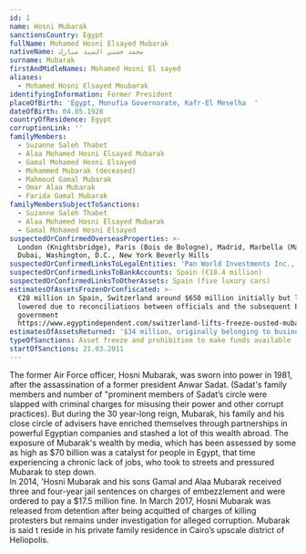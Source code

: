 ```yaml
---
id: 1
name: Hosni Mubarak
sanctionsCountry: Egypt
fullName: Mohamed Hosni Elsayed Mubarak
nativeName: محمد حسني السيد مبارك
surname: Mubarak
firstAndMidleNames: Mohamed Hosni El sayed
aliases:
  - Mohamed Hosni Elsayed Moubarak
identifyingInformation: Former President
placeOfBirth: 'Egypt, Monufia Governorate, Kafr-El Meselha  '
dateOfBirth: 04.05.1928
countryOfResidence: Egypt
corruptionLink: ''
familyMembers:
  - Suzanne Saleh Thabet
  - Alaa Mohamed Hosni Elsayed Mubarak
  - Gamal Mohamed Hosni Elsayed
  - Mohammed Mubarak (deceased)
  - Mahmoud Gamal Mubarak
  - Omar Alaa Mubarak
  - Farida Gamal Mubarak
familyMembersSubjectToSanctions:
  - Suzanne Saleh Thabet
  - Alaa Mohamed Hosni Elsayed Mubarak
  - Gamal Mohamed Hosni Elsayed
suspectedOrConfirmedOverseasProperties: >-
  London (Knightsbridge), Paris (Bois de Bologne), Madrid, Marbella (Malaga)
  Dubai, Washington, D.C., New York Beverly Hills 
suspectedOrConfirmedLinksToLegalEntities: 'Pan World Investments Inc., Brick Nominees Limited'
suspectedOrConfirmedLinksToBankAccounts: Spain (€18.4 million)
suspectedOrConfirmedLinksToOtherAssets: Spain (five luxury cars)
estimatesOfAssetsFrozenOrConfiscated: >-
  €28 million in Spain, Switzerland around $650 million initially but later
  lowered due to reconciliations between officials and the subsequent Egyptian
  government
  https://www.egyptindependent.com/switzerland-lifts-freeze-ousted-mubaraks-financial-assets/
estimatesOfAssetsReturned: '$34 million, originally belonging to businessman Ahmed Ezz'
typeOfSanctions: Asset freeze and prohibition to make funds available
startOfSanctions: 21.03.2011
---
```

The former Air Force officer, Hosni Mubarak, was sworn into power in 1981, after 
the assassination of a former president Anwar Sadat. (Sadat's family members and 
number of "prominent members of Sadat’s circle were slapped with criminal 
charges for misusing their power and other corrupt practices). 
But during the 30 year-long reign, Mubarak, his family and his close circle of 
advisers have enriched themselves through partnerships in powerful Egyptian 
companies and stashed a lot of this wealth abroad. The exposure of Mubarak's 
wealth by media, which has been assessed by some as high as $70 billion was a 
catalyst for people in Egypt, that time experiencing a chronic lack of jobs, who 
took to streets and pressured Mubarak to step down.  
In 2014, 'Hosni Mubarak and his sons Gamal and Alaa Mubarak received three and 
four-year jail sentences on charges of embezzlement and were ordered to pay a 
$17.5 million fine. In March 2017, Hosni Mubarak was released from detention 
after being acquitted of charges of killing protesters but remains under 
investigation for alleged corruption. Mubarak is said t reside in his private 
family residence in Cairo’s upscale district of Heliopolis.
